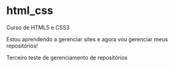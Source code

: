 # html_css
 Curso de HTML5 e CSS3

 Estou aprendendo a gerenciar sites e agora vou gerenciar meus repositórios!

 Terceiro teste de gerenciamento de repositórios
